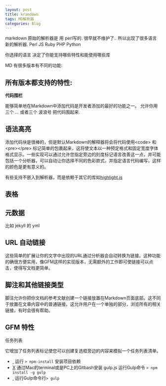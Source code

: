```yaml
---
layout: post
title: kramdown
tags: MD解析器
categories: Blog
---
```






markdown 原始的解析器是 用 perl写的. 很早就不维护了..
所以出现了很多语言新的解析器.
Perl
JS
Ruby
PHP
Python


你选择的语言 决定了你能支持哪些特性和能使用哪些库



MD 有很多版本有不同的功能:

## 所有版本都支持的特性:

**代码围栏**

能够简单地在Markdown中添加代码是开发者添加的最好的功能之一。
允许你用 三个 ...  或者三个 波浪号 把代码围起来.



## 语法高亮

添加代码块是很棒的，但是默认Markdown的解释器将会将代码使用\<code\> 和 \<pre\>\</pre\> 标记简单的包裹起来，这将使文本以一种预定格式和固定宽度字体格式显示。一些实现可以通过允许您指定旁边的刻度标记语言改善这一点，并可能包括一个分析器，可以自动让你选择不同的色彩款式，并指定语言代码编写，这样的颜色是更有意义的。



有些支持不嵌入到解析器，而是依赖于其它的库如[highlight.js]()



## 表格








## 元数据
比如 jekyll 的  yml 





## URL 自动链接
这些简单的扩展让你的文字中出现的URL通过分析器会自动转换为链接。这种功能的确很方便实用，像GFM这样的实现版本，无需额外的工作即可使链接可以点击，使得写文档更简单。




## 脚注和其他链接类型
脚注允许你把你文档的参考文献创建一个链接放置在Markdown页面底部。这不同于放置在文章内容中的普通链接。这允许用户在一个单独的部分，浏览所有的相关链接，有时会很有帮助。






## GFM 特性
任务列表

它增加了任务列表标记使您可以创建复选框旁边的内容来模拟一个任务列表清单。


- [ ]() 运行 `> npm-install` 安装项目依赖
- [X]() 通过Mac的terminal或是PC上的Gitbash安装 gulp.js 运行Gulp命令 `> npm install -g gulp` 
- [ ]() 运行Gulp命令行`> gulp` 






































